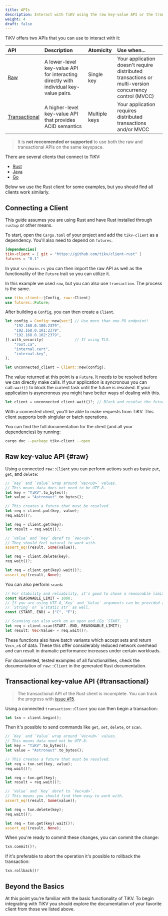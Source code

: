 ```yaml
---
title: APIs
description: Interact with TiKV using the raw key-value API or the transactional key-value API
weight: 4
draft: false
---
```


TiKV offers two APIs that you can use to interact with it:

API | Description | Atomicity | Use when...
:---|:------------|:----------|:-----------
[Raw](#raw) | A lower-level key-value API for interacting directly with individual key-value pairs. | Single key | Your application doesn't require distributed transactions or multi-version concurrency control (MVCC)
[Transactional](#transactional) | A higher-level key-value API that provides ACID semantics | Multiple keys | Your application requires distributed transactions and/or MVCC

> It is **not reccomended or supported** to use both the raw and transactional APIs on the same keyspace.

There are several clients that connect to TiKV:

* [Rust](https://github.com/tikv/client-rust)
* [Java](https://github.com/tikv/client-java)
* [Go](https://github.com/pingcap/tidb/store/tikv)

Below we use the Rust client for some examples, but you should find all clients work similarly.

## Connecting a Client

This guide assumes you are using Rust and have Rust installed through `rustup` or other means.

To start, open the `Cargo.toml` of your project and add the `tikv-client` as a dependency. You'll also need to depend on `futures`.

<!-- TODO: Use crates.to once published -->

```toml
[dependencies]
tikv-client = { git = "https://github.com/tikv/client-rust" }
futures = "0.1"
```

In your `src/main.rs` you can then import the raw API as well as the functionality of the `Future` trait so you can utilize it.

In this example we used `raw`, but you can also use `transaction`. The process is the same.

```rust
use tikv_client::{Config, raw::Client}
use futures::Future;
```

After building a `Config`, you can then create a `Client`.

```rust
let config = Config::new(vec![ // Use more than one PD endpoint!
    "192.168.0.100:2379",
    "192.168.0.101:2379",
    "192.168.0.102:2379",
]).with_security(              // If using TLS.
    "root.ca",
    "internal.cert",
    "internal.key",
);

let unconnected_client = Client::new(config);
```

The value returned at this point is a `Future`. It needs to be resolved before we can directly make calls. If your application is syncronous you can call`.wait()` to block the current task until the future is resolved. If your application is asyncronous you might have better ways of dealing with this.

```rust
let client = unconnected_client.wait()?; // Block and resolve the future.
```

With a connected client, you'll be able to make requests from TiKV. This client supports both singlular or batch operations.

You can find the full documentation for the client (and all your dependencies) by running:

<!-- TODO: Link to docs.rs page once published -->

```bash
cargo doc --package tikv-client --open
```

## Raw key-value API {#raw}

Using a connected `raw::Client` you can perform actions such as basic `put`, `get`, and `delete`:

```rust
// `Key` and `Value` wrap around `Vec<u8>` values.
// This means data does not need to be UTF-8.
let key = "TiKV".to_bytes();
let value = "Astronaut".to_bytes();

// This creates a future that must be resolved.
let req = client.put(key, value);
req.wait()?;

let req = client.get(key);
let result = req.wait()?;

// `Value` and `Key` deref to `Vec<u8>`.
// They should feel natural to work with.
assert_eq!(result, Some(value));

let req = client.delete(key);
req.wait()?;

let req = client.get(key).wait()?;
assert_eq!(result, None);
```

You can also perform `scan`s:

```rust
// For stability and reliability, it's good to chose a reasonable limit.
const REASONABLE_LIMIT = 1000;
// If you are using UTF-8,`Key` and `Value` arguments can be provided as
// `String` or `&'static str` as well.
const (START, END) = ("C", "F");

// Scanning can also work on an open end (Eg `START..`)
let req = client.scan(START..END, REASONABLE_LIMIT);
let result: Vec<Value> = req.wait()?;
```

These functions also have batch variants which accept sets and return `Vec<_>`s of data. These this offer considerably reduced network overhead and can result in dramatic performance increases under certain workloads.

For documented, tested examples of all functionalities, check the documentation of `raw::Client` in the generated Rust documentation.

## Transactional key-value API {#transactional}

> The transactional API of the Rust client is incomplete. You can track the progress with [issue #15](https://github.com/tikv/client-rust/issues/15).

Using a connected `transaction::Client` you can then begin a transaction:

```rust
let txn = client.begin();
```

Then it's possible to send commands like `get`, `set`, `delete`, or `scan`.

```rust
// `Key` and `Value` wrap around `Vec<u8>` values.
// This means data need not be UTF-8.
let key = "TiKV".to_bytes();
let value = "Astronaut".to_bytes();

// This creates a future that must be resolved.
let req = txn.set(key, value);
req.wait()?;

let req = txn.get(key);
let result = req.wait()?;

// `Value` and `Key` deref to `Vec<u8>`.
// This means you should find them easy to work with.
assert_eq!(result, Some(value));

let req = txn.delete(key);
req.wait()?;

let req = txn.get(key).wait()?;
assert_eq!(result, None);
```

When you're ready to commit these changes, you can commit the change:

```rust
txn.commit()?;
```

If it's preferable to abort the operation it's possible to rollback the transaction:

```rust
txn.rollback()?
```

## Beyond the Basics

At this point you're familiar with the basic functionality of TiKV. To begin integrating with TiKV you should explore the documentation of your favorite client from those we listed above.
